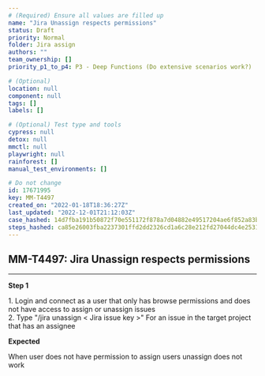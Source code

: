 ```yaml
---
# (Required) Ensure all values are filled up
name: "Jira Unassign respects permissions"
status: Draft
priority: Normal
folder: Jira assign
authors: ""
team_ownership: []
priority_p1_to_p4: P3 - Deep Functions (Do extensive scenarios work?)

# (Optional)
location: null
component: null
tags: []
labels: []

# (Optional) Test type and tools
cypress: null
detox: null
mmctl: null
playwright: null
rainforest: []
manual_test_environments: []

# Do not change
id: 17671995
key: MM-T4497
created_on: "2022-01-18T18:36:27Z"
last_updated: "2022-12-01T21:12:03Z"
case_hashed: 14d7fba191b50872f70e551172f878a7d04882e49517204ae6f852a83bf1d16a41ca878acbf446b92c86cb1f772f4ec3
steps_hashed: ca85e26003fba2237301ffd2dd2326cd1a6c28e212fd27044dc4e25311c23cb2aa26f039ad67b80e36d65de9caa1afcc
---
```


<!-- (Auto-generated) Based on frontmatter's "key" and "name" -->

## MM-T4497: Jira Unassign respects permissions

---

**Step 1**

1\. Login and connect as a user that only has browse permissions and does not have access to assign or unassign issues\
2\. Type "/jira unassign < Jira issue key >" For an issue in the target project that has an assignee

**Expected**

When user does not have permission to assign users unassign does not work
